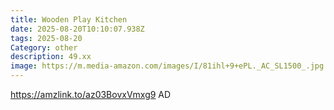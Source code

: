 ```yaml
---
title: Wooden Play Kitchen
date: 2025-08-20T10:10:07.938Z
tags: 2025-08-20
Category: other
description: 49.xx
image: https://m.media-amazon.com/images/I/81ihl+9+ePL._AC_SL1500_.jpg
---
```

https://amzlink.to/az03BovxVmxg9
AD